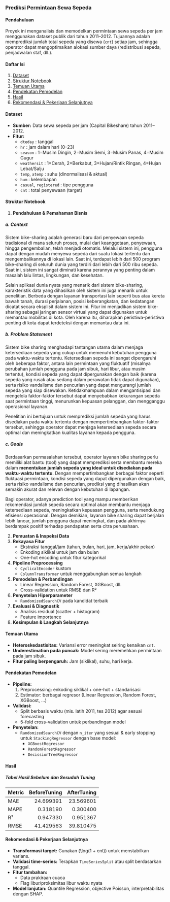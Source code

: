 ### Prediksi Permintaan Sewa Sepeda

#### Pendahuluan 
Proyek ini menganalisis dan memodelkan permintaan sewa sepeda per jam menggunakan dataset publik dari tahun 2011–2012. Tujuannya adalah memprediksi jumlah total sepeda yang disewa (`cnt`) setiap jam, sehingga operator dapat mengoptimalkan alokasi sumber daya (redistribusi sepeda, penjadwalan staf, dll.).

#### Daftar Isi  
1. [Dataset](#dataset)  
2. [Struktur Notebook](#struktur-notebook)  
3. [Temuan Utama](#temuan-utama)  
4. [Pendekatan Pemodelan](#pendekatan-pemodelan)  
5. [Hasil](#hasil)  
6. [Rekomendasi & Pekerjaan Selanjutnya](#rekomendasi--pekerjaan-selanjutnya)  

#### Dataset  
- **Sumber:** Data sewa sepeda per jam (Capital Bikeshare) tahun 2011–2012.  
- **Fitur:**  
  - `dteday`               : tanggal  
  - `hr`                    : jam dalam hari (0–23)  
  - `season`                : 1=Musim Dingin, 2=Musim Semi, 3=Musim Panas, 4=Musim Gugur  
  - `weathersit`            : 1=Cerah, 2=Berkabut, 3=Hujan/Rintik Ringan, 4=Hujan Lebat/Salju  
  - `temp`, `atemp`         : suhu (dinormalisasi & aktual)  
  - `hum`                   : kelembapan
  - `casual`, `registered`  : tipe pengguna  
  - `cnt`                   : total penyewaan (target)  

#### Struktur Notebook  
1. **Pendahuluan & Pemahaman Bisnis**  
##### **a. Context**

Sistem bike-sharing adalah generasi baru dari penyewaan sepeda tradisional di mana seluruh proses, mulai dari keanggotaan, penyewaan, hingga pengembalian, telah menjadi otomatis. Melalui sistem ini, pengguna dapat dengan mudah menyewa sepeda dari suatu lokasi tertentu dan mengembalikannya di lokasi lain. Saat ini, terdapat lebih dari 500 program bike-sharing di seluruh dunia yang terdiri dari lebih dari 500 ribu sepeda. Saat ini, sistem ini sangat diminati karena perannya yang penting dalam masalah lalu lintas, lingkungan, dan kesehatan.

Selain aplikasi dunia nyata yang menarik dari sistem bike-sharing, karakteristik data yang dihasilkan oleh sistem ini juga menarik untuk penelitian. Berbeda dengan layanan transportasi lain seperti bus atau kereta bawah tanah, durasi perjalanan, posisi keberangkatan, dan kedatangan dicatat secara eksplisit dalam sistem ini. Fitur ini menjadikan sistem bike-sharing sebagai jaringan sensor virtual yang dapat digunakan untuk memantau mobilitas di kota. Oleh karena itu, diharapkan peristiwa-peristiwa penting di kota dapat terdeteksi dengan memantau data ini.
##### **b. Problem Statement**

Sistem bike sharing menghadapi tantangan utama dalam menjaga ketersediaan sepeda yang cukup untuk memenuhi kebutuhan pengguna pada waktu-waktu tertentu. Ketersediaan sepeda ini sangat dipengaruhi oleh beberapa faktor, antara lain permintaan yang fluktuatif (misalnya perubahan jumlah pengguna pada jam sibuk, hari libur, atau musim tertentu), kondisi sepeda yang dapat dipergunakan dengan baik (karena sepeda yang rusak atau sedang dalam perawatan tidak dapat digunakan), serta risiko vandalisme dan pencurian yang dapat mengurangi jumlah sepeda yang siap disewakan. Ketidakmampuan dalam mengantisipasi dan mengelola faktor-faktor tersebut dapat menyebabkan kekurangan sepeda saat permintaan tinggi, menurunkan kepuasan pelanggan, dan mengganggu operasional layanan.

Penelitian ini bertujuan untuk memprediksi jumlah sepeda yang harus disediakan pada waktu tertentu dengan mempertimbangkan faktor-faktor tersebut, sehingga operator dapat menjaga ketersediaan sepeda secara optimal dan meningkatkan kualitas layanan kepada pengguna.
##### **c. Goals**

Berdasarkan permasalahan tersebut, operator layanan bike sharing perlu memiliki alat bantu (tool) yang dapat memprediksi serta membantu mereka dalam **menentukan jumlah sepeda yang ideal untuk disediakan pada waktu-waktu tertentu**. Dengan mempertimbangkan berbagai faktor seperti fluktuasi permintaan, kondisi sepeda yang dapat dipergunakan dengan baik, serta risiko vandalisme dan pencurian, prediksi yang dihasilkan akan semakin akurat dan relevan dengan kebutuhan di lapangan.

Bagi operator, adanya prediction tool yang mampu memberikan rekomendasi jumlah sepeda secara optimal akan membantu menjaga ketersediaan sepeda, meningkatkan kepuasan pengguna, serta mendukung efisiensi operasional. Dengan demikian, layanan bike sharing dapat berjalan lebih lancar, jumlah pengguna dapat meningkat, dan pada akhirnya berdampak positif terhadap pendapatan serta citra perusahaan.

2. **Pemuatan & Inspeksi Data**  
3. **Rekayasa Fitur**  
   - Ekstraksi tanggal/jam (tahun, bulan, hari, jam, kerja/akhir pekan)  
   - Enkoding siklikal untuk jam dan bulan  
   - One-hot encoding untuk fitur kategorikal  
4. **Pipeline Preprocessing**  
   - `CyclicalEncoder` kustom  
   - `ColumnTransformer` untuk menggabungkan semua langkah  
5. **Pemodelan & Perbandingan**  
   - Linear Regression, Random Forest, XGBoost, dll.  
   - Cross-validation untuk RMSE dan R²  
6. **Penyetelan Hiperparameter**  
   - `RandomizedSearchCV` pada kandidat terbaik  
7. **Evaluasi & Diagnostik**  
   - Analisis residual (scatter + histogram)  
   - Feature importance  
8. **Kesimpulan & Langkah Selanjutnya**

#### Temuan Utama  
- **Heteroskedastisitas:** Variansi error meningkat seiring kenaikan `cnt`.  
- **Underestimation pada puncak:** Model sering meremehkan permintaan pada jam sibuk.  
- **Fitur paling berpengaruh:** Jam (siklikal), suhu, hari kerja.

#### Pendekatan Pemodelan  
- **Pipeline:**  
  1. Preprocessing: enkoding siklikal + one-hot + standarisasi  
  2. Estimator: berbagai regresor (Linear Regression, Random Forest, XGBoost, …)  
- **Validasi:**  
  - Split berbasis waktu (mis. latih 2011, tes 2012) agar sesuai forecasting  
  - 5-fold cross-validation untuk perbandingan model  
- **Penyetelan:**  
  - `RandomizedSearchCV` dengan `n_iter` yang sesuai & early stopping untuk `StackingRegressor` dengan base model:
    - `XGBoostRegressor`
    - `RandomForestRegressor`
    - `DecissionTreeRegressor`

#### Hasil  
##### Tabel Hasil Sebelum dan Sesudah Tuning

| Metric | BeforeTuning | AfterTuning |
|--------|-------------:|------------:|
| MAE    |     24.699391|    23.569601|
| MAPE   |      0.318190|     0.300400|
| R²     |      0.947330|     0.951367|
| RMSE   |     41.429563|    39.810475|

#### Rekomendasi & Pekerjaan Selanjutnya  
- **Transformasi target:** Gunakan \(\log(1 + cnt)\) untuk menstabilkan varians.  
- **Validasi time-series:** Terapkan `TimeSeriesSplit` atau split berdasarkan tanggal.  
- **Fitur tambahan:**  
  - Data prakiraan cuaca  
  - Flag libur/proksimitas libur waktu nyata  
- **Model lanjutan:** Quantile Regression, objective Poisson, interpretabilitas dengan SHAP.
